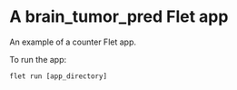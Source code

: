 # A brain_tumor_pred Flet app

An example of a counter Flet app.

To run the app:

```
flet run [app_directory]
```